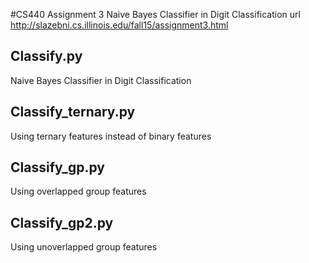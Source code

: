 #CS440 Assignment 3 Naive Bayes Classifier in Digit Classification
url http://slazebni.cs.illinois.edu/fall15/assignment3.html
## Classify.py
Naive Bayes Classifier in Digit Classification
## Classify_ternary.py
Using ternary features instead of binary features
## Classify_gp.py
Using overlapped group features
## Classify_gp2.py
Using unoverlapped group features
